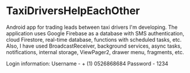 # TaxiDriversHelpEachOther

Android app for trading leads between taxi drivers I'm developing. 
The application uses Google Firebase as a database with SMS authentication, cloud Firestore, real-time database, functions with scheduled tasks, etc. 
Also, I have used BroadcastReceiver, background services, async tasks, notifications, internal storage, ViewPager2, drawer menu, fragments, etc.

Login information: 
Username - + (1) 0526868684 
Password - 1234
